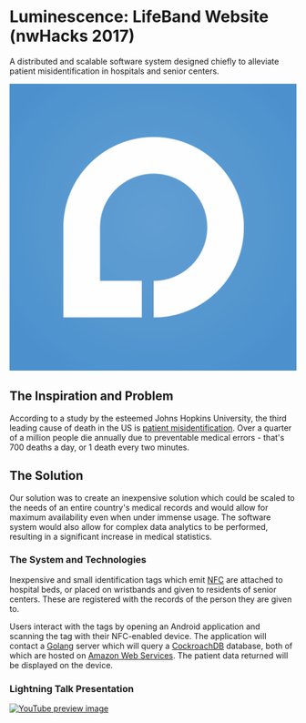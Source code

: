 # Luminescence: LifeBand Website (nwHacks 2017)

A distributed and scalable software system designed chiefly to alleviate patient misidentification in hospitals and senior centers.

![Lifeband Logo](logo.png)

## The Inspiration and Problem

According to a study by the esteemed Johns Hopkins University, the third leading cause of death in the US is [patient misidentification](https://www.washingtonpost.com/news/to-your-health/wp/2016/05/03/researchers-medical-errors-now-third-leading-cause-of-death-in-united-states/). Over a quarter of a million people die annually due to preventable medical errors - that's 700 deaths a day, or 1 death every two minutes.

## The Solution

Our solution was to create an inexpensive solution which could be scaled to the needs of an entire country's medical records and would allow for maximum availability even when under immense usage. The software system would also allow for complex data analytics to be performed, resulting in a significant increase in medical statistics.

### The System and Technologies

Inexpensive and small identification tags which emit [NFC](http://electronics.howstuffworks.com/nfc-tag.htm) are attached to hospital beds, or placed on wristbands and given to residents of senior centers. These are registered with the records of the person they are given to.

Users interact with the tags by opening an Android application and scanning the tag with their NFC-enabled device. The application will contact a [Golang](https://golang.org/) server which will query a [CockroachDB](https://github.com/cockroachdb/cockroach) database, both of which are hosted on [Amazon Web Services](https://aws.amazon.com/). The patient data returned will be displayed on the device.

### Lightning Talk Presentation

[![YouTube preview image](http://img.youtube.com/vi/gbXAl5zKDpA/maxresdefault.jpg)](https://www.youtube.com/watch?v=gbXAl5zKDpA/)
